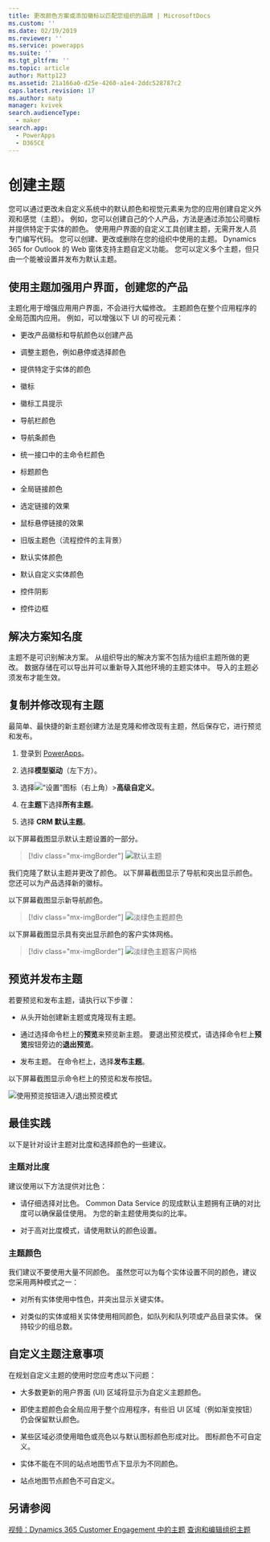 ```yaml
---
title: 更改颜色方案或添加徽标以匹配您组织的品牌 | MicrosoftDocs
ms.custom: ''
ms.date: 02/19/2019
ms.reviewer: ''
ms.service: powerapps
ms.suite: ''
ms.tgt_pltfrm: ''
ms.topic: article
author: Mattp123
ms.assetid: 21a166a0-d25e-4260-a1e4-2ddc528787c2
caps.latest.revision: 17
ms.author: matp
manager: kvivek
search.audienceType:
  - maker
search.app:
  - PowerApps
  - D365CE
---
```

# <a name="create-a-theme"></a>创建主题

您可以通过更改未自定义系统中的默认颜色和视觉元素来为您的应用创建自定义外观和感觉（主题）。 例如，您可以创建自己的个人产品，方法是通过添加公司徽标并提供特定于实体的颜色。 使用用户界面的自定义工具创建主题，无需开发人员专门编写代码。 您可以创建、更改或删除在您的组织中使用的主题。 Dynamics 365 for Outlook 的 Web 窗体支持主题自定义功能。 您可以定义多个主题，但只由一个能被设置并发布为默认主题。  
  
<a name="UseThemes"></a>   
## <a name="use-themes-to-enhance-the-user-interface-and-create-your-product-branding"></a>使用主题加强用户界面，创建您的产品  
 主题化用于增强应用用户界面，不会进行大幅修改。 主题颜色在整个应用程序的全局范围内应用。 例如，可以增强以下 UI 的可视元素：  
  
-   更改产品徽标和导航颜色以创建产品  
  
-   调整主题色，例如悬停或选择颜色  
  
-   提供特定于实体的颜色  
    
-   徽标  
  
-   徽标工具提示  
  
-   导航栏颜色  
  
-   导航条颜色

-   统一接口中的主命令栏颜色
  
-   标题颜色  
  
-   全局链接颜色  
  
-   选定链接的效果  
  
-   鼠标悬停链接的效果  
  
-   旧版主题色（流程控件的主背景）  
  
-   默认实体颜色  
  
-   默认自定义实体颜色  
  
-   控件阴影  
  
-   控件边框  
  
<a name="Solution"></a>   
## <a name="solution-awareness"></a>解决方案知名度  
 主题不是可识别解决方案。 从组织导出的解决方案不包括为组织主题所做的更改。 数据存储在可以导出并可以重新导入其他环境的主题实体中。 导入的主题必须发布才能生效。  
  
<a name="CloneAlter"></a>   
## <a name="copy-and-alter-the-existing-theme"></a>复制并修改现有主题  
 最简单、最快捷的新主题创建方法是克隆和修改现有主题，然后保存它，进行预览和发布。 
 
1.  登录到 [PowerApps](https://web.powerapps.com/?utm_source=padocs&utm_medium=linkinadoc&utm_campaign=referralsfromdoc)。

2.  选择**模型驱动**（左下方）。 

3.  选择![“设置”图标](../model-driven-apps/media/powerapps-gear.png)（右上角）>**高级自定义**。 

4. 在**主题**下选择**所有主题**。 

5. 选择 **CRM 默认主题**。 

以下屏幕截图显示默认主题设置的一部分。  

> [!div class="mx-imgBorder"] 
> ![默认主题](media/default-theme.png) 
  
 我们克隆了默认主题并更改了颜色。 以下屏幕截图显示了导航和突出显示颜色。 您还可以为产品选择新的徽标。  
  
 以下屏幕截图显示新导航颜色。  
 
 > [!div class="mx-imgBorder"] 
 > ![淡绿色主题颜色](media/theme-gentle-green.png "淡绿色主题颜色")  
  
 以下屏幕截图显示具有突出显示颜色的客户实体网格。  
 
 > [!div class="mx-imgBorder"] 
 > ![淡绿色主题客户网格](media/themes-gentle-green-account-grid.png "淡绿色主题客户网格")  
  
<a name="Publish"></a>   
## <a name="preview-and-publish-a-theme"></a>预览并发布主题  
 若要预览和发布主题，请执行以下步骤：  
  
-   从头开始创建新主题或克隆现有主题。  
  
-   通过选择命令栏上的**预览**来预览新主题。 要退出预览模式，请选择命令栏上**预览**按钮旁边的**退出预览**。  
  
-   发布主题。 在命令栏上，选择**发布主题**。  
  
 以下屏幕截图显示命令栏上的预览和发布按钮。  
  
 ![使用预览按钮进入/退出预览模式](media/themes-preview-buttons.PNG "使用预览按钮进入/退出预览模式")  
  
<a name="BestPracticies"></a>   
## <a name="best-practices"></a>最佳实践  
 以下是针对设计主题对比度和选择颜色的一些建议。  
  
### <a name="theme-contrast"></a>主题对比度  
 建议使用以下方法提供对比色：  
  
-   请仔细选择对比色。 Common Data Service 的现成默认主题拥有正确的对比度可以确保最佳使用。 为您的新主题使用类似的比率。  
  
-   对于高对比度模式，请使用默认的颜色设置。  
  
### <a name="theme-colors"></a>主题颜色  
 我们建议不要使用大量不同颜色。 虽然您可以为每个实体设置不同的颜色，建议您采用两种模式之一：  
  
-   对所有实体使用中性色，并突出显示关键实体。  
  
-   对类似的实体或相关实体使用相同颜色，如队列和队列项或产品目录实体。 保持较少的组总数。  
  
<a name="Considerations"></a>   
## <a name="custom-theme-considerations"></a>自定义主题注意事项  
 在规划自定义主题的使用时您应考虑以下问题：  
  
-   大多数更新的用户界面 (UI) 区域将显示为自定义主题颜色。  
  
-   即使主题颜色会全局应用于整个应用程序，有些旧 UI 区域（例如渐变按钮）仍会保留默认颜色。  
  
-   某些区域必须使用暗色或亮色以与默认图标颜色形成对比。 图标颜色不可自定义。  
  
-   实体不能在不同的站点地图节点下显示为不同颜色。  
  
-   站点地图节点颜色不可自定义。  
  
## <a name="see-also"></a>另请参阅  
         
 [视频：Dynamics 365 Customer Engagement 中的主题](http://go.microsoft.com/fwlink/p/?LinkId=529568) [查询和编辑组织主题](https://docs.microsoft.com/dynamics365/customer-engagement/developer/customize-dev/query-and-edit-an-organization-theme)

